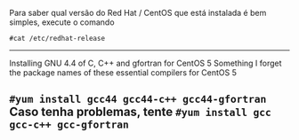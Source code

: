  Para saber qual versão do Red Hat / CentOS que está instalada é bem simples, execute o comando

`#cat /etc/redhat-release`

---
Installing GNU 4.4 of C, C++ and gfortran for CentOS 5
Something I forget the package names of these essential compilers for  CentOS 5

`#yum install gcc44 gcc44-c++ gcc44-gfortran`
Caso tenha problemas, tente `#yum install gcc gcc-c++ gcc-gfortran`
---
